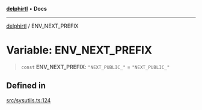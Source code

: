 [**delphirtl**](../README.md) • **Docs**

***

[delphirtl](../globals.md) / ENV\_NEXT\_PREFIX

# Variable: ENV\_NEXT\_PREFIX

> `const` **ENV\_NEXT\_PREFIX**: `"NEXT_PUBLIC_"` = `"NEXT_PUBLIC_"`

## Defined in

[src/sysutils.ts:124](https://github.com/chuacw/delphirtl/blob/4a0b8e9df693eb3c199a989bcb1a2158edc9e81e/src/sysutils.ts#L124)
